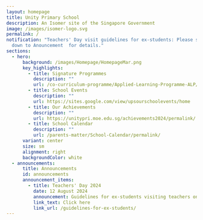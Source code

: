 ```yaml
---
layout: homepage
title: Unity Primary School
description: An Isomer site of the Singapore Government
image: /images/isomer-logo.svg
permalink: /
notification: "Teachers' Day visit guidelines for ex-students: Please scroll
  down to Anouncement  for details."
sections:
  - hero:
      background: /images/Homepage/HomepageMar.png
      key_highlights:
        - title: Signature Programmes
          description: ""
          url: /co-curriculum-programme/Applied-Learning-Programme-ALP/permalink/
        - title: School Events
          description: ""
          url: https://sites.google.com/view/upsourschoolevents/home
        - title: Our Achievements
          description: ""
          url: https://unitypri.moe.edu.sg/achievements2024/permalink/
        - title: School Calendar
          description: ""
          url: /parents-matter/School-Calendar/permalink/
      variant: center
      size: sm
      alignment: right
      backgroundColor: white
  - announcements:
      title: Announcements
      id: announcements
      announcement_items:
        - title: Teachers' Day 2024
          date: 12 August 2024
          announcement: Guidelines for ex-students visiting teachers on Teachers' Day
          link_text: Click here
          link_url: /guidelines-for-ex-students/
---
```

